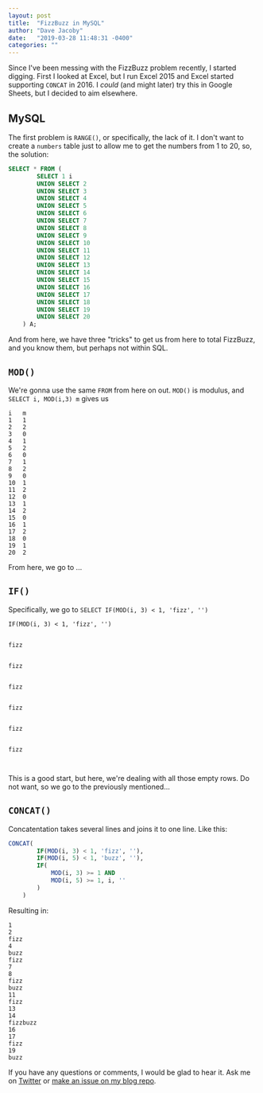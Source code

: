 ```yaml
---
layout: post
title:  "FizzBuzz in MySQL"
author: "Dave Jacoby"
date:   "2019-03-28 11:48:31 -0400"
categories: ""
---
```


Since I've been messing with the FizzBuzz problem recently, I started digging. First I looked at Excel, but I run Excel 2015 and Excel started supporting `CONCAT` in 2016. I _could_ (and might later) try this in Google Sheets, but I decided to aim elsewhere.

## **MySQL**

The first problem is `RANGE()`, or specifically, the lack of it. I don't want to create a `numbers` table just to allow me to get the numbers from 1 to 20, so, the solution:

```sql
SELECT * FROM (
        SELECT 1 i
        UNION SELECT 2
        UNION SELECT 3
        UNION SELECT 4
        UNION SELECT 5
        UNION SELECT 6
        UNION SELECT 7
        UNION SELECT 8
        UNION SELECT 9
        UNION SELECT 10
        UNION SELECT 11
        UNION SELECT 12
        UNION SELECT 13
        UNION SELECT 14
        UNION SELECT 15
        UNION SELECT 16
        UNION SELECT 17
        UNION SELECT 18
        UNION SELECT 19
        UNION SELECT 20
    ) A;
```

And from here, we have three "tricks" to get us from here to total FizzBuzz, and you know them, but perhaps not within SQL.

## **`MOD()`**

We're gonna use the same `FROM` from here on out. `MOD()` is modulus, and `SELECT i, MOD(i,3) m` gives us

```
i	m
1	1
2	2
3	0
4	1
5	2
6	0
7	1
8	2
9	0
10	1
11	2
12	0
13	1
14	2
15	0
16	1
17	2
18	0
19	1
20	2
```

From here, we go to ...

## **`IF()`**

Specifically, we go to `SELECT IF(MOD(i, 3) < 1, 'fizz', '')`

```
IF(MOD(i, 3) < 1, 'fizz', '')


fizz


fizz


fizz


fizz


fizz


fizz



```

This is a good start, but here, we're dealing with all those empty rows. Do not want, so we go to the previously mentioned...

## **`CONCAT()`**

Concatentation takes several lines and joins it to one line. Like this:

```sql
CONCAT(
        IF(MOD(i, 3) < 1, 'fizz', ''),
        IF(MOD(i, 5) < 1, 'buzz', ''),
        IF(
            MOD(i, 3) >= 1 AND
            MOD(i, 5) >= 1, i, ''
        )
    )
```

Resulting in:

```
1
2
fizz
4
buzz
fizz
7
8
fizz
buzz
11
fizz
13
14
fizzbuzz
16
17
fizz
19
buzz
```


If you have any questions or comments, I would be glad to hear it. Ask me on [Twitter](https://twitter.com/jacobydave) or [make an issue on my blog repo](https://github.com/jacoby/jacoby.github.io).



